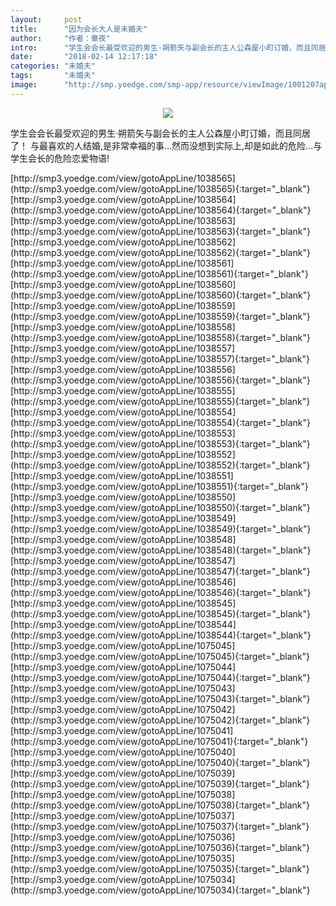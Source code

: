 ```yaml
---
layout:     post
title:      "因为会长大人是未婚夫"
author:     "作者：華夜"
intro:      "学生会会长最受欢迎的男生·朔箭矢与副会长的主人公森屋小町订婚，而且同居了！  与最喜欢的人结婚,是非常幸福的事…然而没想到实际上,却是如此的危险…与学生会长的危险恋爱物语!"
date:       "2018-02-14 12:17:18"
categories: "未婚夫"
tags:       "未婚夫"
image:      "http://smp.yoedge.com/smp-app/resource/viewImage/1001207appline.png"
---
```

<div style="text-align: center">
<p><img src="http://smp.yoedge.com/smp-app/resource/viewImage/1001207appline.png"/></p>
</div>
<p class="post-meta">
<span>学生会会长最受欢迎的男生·朔箭矢与副会长的主人公森屋小町订婚，而且同居了！  与最喜欢的人结婚,是非常幸福的事…然而没想到实际上,却是如此的危险…与学生会长的危险恋爱物语!</span>
</p>
[http://smp3.yoedge.com/view/gotoAppLine/1038565](http://smp3.yoedge.com/view/gotoAppLine/1038565){:target="_blank"}
[http://smp3.yoedge.com/view/gotoAppLine/1038564](http://smp3.yoedge.com/view/gotoAppLine/1038564){:target="_blank"}
[http://smp3.yoedge.com/view/gotoAppLine/1038563](http://smp3.yoedge.com/view/gotoAppLine/1038563){:target="_blank"}
[http://smp3.yoedge.com/view/gotoAppLine/1038562](http://smp3.yoedge.com/view/gotoAppLine/1038562){:target="_blank"}
[http://smp3.yoedge.com/view/gotoAppLine/1038561](http://smp3.yoedge.com/view/gotoAppLine/1038561){:target="_blank"}
[http://smp3.yoedge.com/view/gotoAppLine/1038560](http://smp3.yoedge.com/view/gotoAppLine/1038560){:target="_blank"}
[http://smp3.yoedge.com/view/gotoAppLine/1038559](http://smp3.yoedge.com/view/gotoAppLine/1038559){:target="_blank"}
[http://smp3.yoedge.com/view/gotoAppLine/1038558](http://smp3.yoedge.com/view/gotoAppLine/1038558){:target="_blank"}
[http://smp3.yoedge.com/view/gotoAppLine/1038557](http://smp3.yoedge.com/view/gotoAppLine/1038557){:target="_blank"}
[http://smp3.yoedge.com/view/gotoAppLine/1038556](http://smp3.yoedge.com/view/gotoAppLine/1038556){:target="_blank"}
[http://smp3.yoedge.com/view/gotoAppLine/1038555](http://smp3.yoedge.com/view/gotoAppLine/1038555){:target="_blank"}
[http://smp3.yoedge.com/view/gotoAppLine/1038554](http://smp3.yoedge.com/view/gotoAppLine/1038554){:target="_blank"}
[http://smp3.yoedge.com/view/gotoAppLine/1038553](http://smp3.yoedge.com/view/gotoAppLine/1038553){:target="_blank"}
[http://smp3.yoedge.com/view/gotoAppLine/1038552](http://smp3.yoedge.com/view/gotoAppLine/1038552){:target="_blank"}
[http://smp3.yoedge.com/view/gotoAppLine/1038551](http://smp3.yoedge.com/view/gotoAppLine/1038551){:target="_blank"}
[http://smp3.yoedge.com/view/gotoAppLine/1038550](http://smp3.yoedge.com/view/gotoAppLine/1038550){:target="_blank"}
[http://smp3.yoedge.com/view/gotoAppLine/1038549](http://smp3.yoedge.com/view/gotoAppLine/1038549){:target="_blank"}
[http://smp3.yoedge.com/view/gotoAppLine/1038548](http://smp3.yoedge.com/view/gotoAppLine/1038548){:target="_blank"}
[http://smp3.yoedge.com/view/gotoAppLine/1038547](http://smp3.yoedge.com/view/gotoAppLine/1038547){:target="_blank"}
[http://smp3.yoedge.com/view/gotoAppLine/1038546](http://smp3.yoedge.com/view/gotoAppLine/1038546){:target="_blank"}
[http://smp3.yoedge.com/view/gotoAppLine/1038545](http://smp3.yoedge.com/view/gotoAppLine/1038545){:target="_blank"}
[http://smp3.yoedge.com/view/gotoAppLine/1038544](http://smp3.yoedge.com/view/gotoAppLine/1038544){:target="_blank"}
[http://smp3.yoedge.com/view/gotoAppLine/1075045](http://smp3.yoedge.com/view/gotoAppLine/1075045){:target="_blank"}
[http://smp3.yoedge.com/view/gotoAppLine/1075044](http://smp3.yoedge.com/view/gotoAppLine/1075044){:target="_blank"}
[http://smp3.yoedge.com/view/gotoAppLine/1075043](http://smp3.yoedge.com/view/gotoAppLine/1075043){:target="_blank"}
[http://smp3.yoedge.com/view/gotoAppLine/1075042](http://smp3.yoedge.com/view/gotoAppLine/1075042){:target="_blank"}
[http://smp3.yoedge.com/view/gotoAppLine/1075041](http://smp3.yoedge.com/view/gotoAppLine/1075041){:target="_blank"}
[http://smp3.yoedge.com/view/gotoAppLine/1075040](http://smp3.yoedge.com/view/gotoAppLine/1075040){:target="_blank"}
[http://smp3.yoedge.com/view/gotoAppLine/1075039](http://smp3.yoedge.com/view/gotoAppLine/1075039){:target="_blank"}
[http://smp3.yoedge.com/view/gotoAppLine/1075038](http://smp3.yoedge.com/view/gotoAppLine/1075038){:target="_blank"}
[http://smp3.yoedge.com/view/gotoAppLine/1075037](http://smp3.yoedge.com/view/gotoAppLine/1075037){:target="_blank"}
[http://smp3.yoedge.com/view/gotoAppLine/1075036](http://smp3.yoedge.com/view/gotoAppLine/1075036){:target="_blank"}
[http://smp3.yoedge.com/view/gotoAppLine/1075035](http://smp3.yoedge.com/view/gotoAppLine/1075035){:target="_blank"}
[http://smp3.yoedge.com/view/gotoAppLine/1075034](http://smp3.yoedge.com/view/gotoAppLine/1075034){:target="_blank"}


